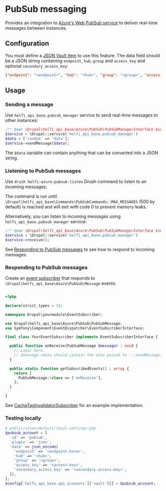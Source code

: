 # PubSub messaging

Provides an integration to [Azure's Web PubSub service](https://azure.microsoft.com/en-us/products/web-pubsub) to deliver real-time messages between instances.

## Configuration

You must define a [JSON Vault item](/documentation/api-accounts.md#managing-external-api-credentials) to use this feature. The data field should be a JSON string containing `endpoint`, `hub`, `group` and `access_key` and optional `secondary_access_key`:

```json
{"endpoint": "<endpoint>", "hub": "<hub>", "group": "<group>", "access_key": "<access-key>", "secondary_access_key":  "<secondary-access-key>"}
```

## Usage

### Sending a message

Use `helfi_api_base.pubsub_manager` service to send real-time messages to other instances:

```php
/** @var \Drupal\helfi_api_base\Azure\PubSub\PubSubManagerInterface $service */
$service = \Drupal::service('helfi_api_base.pubsub_manager')
$data = ['random' => 'data'];
$service->sendMessage($data);
```

The `$data` variable can contain anything that can be converted into a JSON string.

### Listening to PubSub messages

Use `drush helfi:azure:pubsub-listen` Drush command to listen to an incoming messages.

The command is run until `\Drupal\helfi_api_base\Commands\PubSubCommands::MAX_MESSAGES` (500 by default) is reached and will exit with code 0 to prevent memory leaks.

Alternatively, you can listen to incoming messages using `helfi_api_base.pubsub_manager` service:

```php
/** @var \Drupal\helfi_api_base\Azure\PubSub\PubSubManagerInterface $service */
$service = \Drupal::service('helfi_api_base.pubsub_manager')
$service->receive();
```

See [Responding to PubSub messages](#responding-to-pubsub-messages) to see how to respond to incoming messages.

### Responding to PubSub messages

Create an [event subscriber](https://www.drupal.org/docs/develop/creating-modules/subscribe-to-and-dispatch-events#s-drupal-8-events) that responds to `\Drupal\helfi_api_base\Azure\PubSub\Message` events:
```php

<?php

declare(strict_types = 1);

namespace Drupal\yourmodule\EventSubscriber;

use Drupal\helfi_api_base\Azure\PubSub\PubSubMessage;
use Symfony\Component\EventDispatcher\EventSubscriberInterface;

final class YourEventSubscriber implements EventSubscriberInterface {

  public function onReceive(PubSubMessage $message) : void {
    // Logic here.
    // $message->data should contain the data passed to '::sendMessage()'.
  }

  public static function getSubscribedEvents() : array {
    return [
      PubSubMessage::class => ['onReceive'],
    ];
  }

}
```

See [CacheTagInvalidatorSubscriber](/src/EventSubscriber/CacheTagInvalidatorSubscriber.php) for an example implementation.

### Testing locally

```php
# public/sites/default/local.settings.php
$pubsub_account = [
  'id' => 'pubsub',
  'plugin' => 'json',
  'data' => json_encode(
    'endpoint' => '<endpoint-here>',
    'hub' => '<hub>',
    'group' => '<group>',
    'access_key' => '<access-key>',
    'secondary_access_key' => '<secondary-access-key>',
  ]),
];
$config['helfi_api_base.api_accounts']['vault'][] = $pubsub_account;
```
